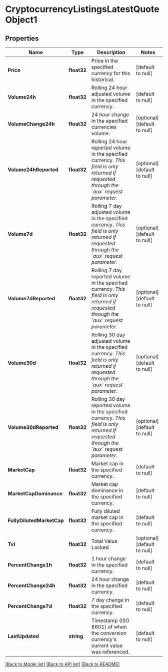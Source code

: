 # CryptocurrencyListingsLatestQuoteObject1

## Properties
Name | Type | Description | Notes
------------ | ------------- | ------------- | -------------
**Price** | **float32** | Price in the specified currency for this historical. | [default to null]
**Volume24h** | **float32** | Rolling 24 hour adjusted volume in the specified currency. | [default to null]
**VolumeChange24h** | **float32** | 24 hour change in the specified currencies volume. | [optional] [default to null]
**Volume24hReported** | **float32** | Rolling 24 hour reported volume in the specified currency. *This field is only returned if requested through the &#x60;aux&#x60; request parameter.* | [optional] [default to null]
**Volume7d** | **float32** | Rolling 7 day adjusted volume in the specified currency. *This field is only returned if requested through the &#x60;aux&#x60; request parameter.* | [optional] [default to null]
**Volume7dReported** | **float32** | Rolling 7 day reported volume in the specified currency. *This field is only returned if requested through the &#x60;aux&#x60; request parameter.* | [optional] [default to null]
**Volume30d** | **float32** | Rolling 30 day adjusted volume in the specified currency. *This field is only returned if requested through the &#x60;aux&#x60; request parameter.* | [optional] [default to null]
**Volume30dReported** | **float32** | Rolling 30 day reported volume in the specified currency. *This field is only returned if requested through the &#x60;aux&#x60; request parameter.* | [optional] [default to null]
**MarketCap** | **float32** | Market cap in the specified currency. | [default to null]
**MarketCapDominance** | **float32** | Market cap dominance in the specified currency. | [default to null]
**FullyDilutedMarketCap** | **float32** | Fully diluted market cap in the specified currency. | [default to null]
**Tvl** | **float32** | Total Value Locked | [optional] [default to null]
**PercentChange1h** | **float32** | 1 hour change in the specified currency. | [default to null]
**PercentChange24h** | **float32** | 24 hour change in the specified currency. | [default to null]
**PercentChange7d** | **float32** | 7 day change in the specified currency. | [default to null]
**LastUpdated** | **string** | Timestamp (ISO 8601) of when the conversion currency&#39;s current value was referenced. | [default to null]

[[Back to Model list]](../README.md#documentation-for-models) [[Back to API list]](../README.md#documentation-for-api-endpoints) [[Back to README]](../README.md)


